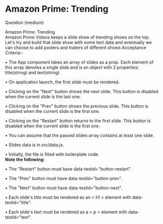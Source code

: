 # Amazon Prime: Trending
Question (medium)

Amazon Prime: Trending<br>
Amazon Prime Videos keeps a slide show of trending shows on the top. Let's try and build that slide show with some text data and eventually we can choose to add posters and trailers of different shows
Acceptance Criteria:-


• The App component takes an array of slides as a prop. Each element of this array denotes a single slide and is an object with 2 properties: title(string) and text(string).

• On application launch, the first slide must be rendered.

• Clicking on the "Next" button shows the next slide. This button is disabled when the current slide is the last one.

• Clicking on the "Prev" button shows the previous slide. This button is disabled when the current slide is the first one.

• Clicking on the "Restart" button returns to the first slide. This button is disabled when the current slide is the first one.

• You can assume that the passed slides array contains at least one slide.

• Slides data is in src/data.js.

• Initially, the file is filled with boilerplate code.<br>
<b>Note the following:</b>

• The "Restart" button must have data-testid="button-restart".

• The "Prev" button must have data-testid="button-prev".

• The "Next" button must have data-testid="button-next".

• Each slide's title must be rendered as an < h1 > element with data-testid="title".

• Each slide's text must be rendered as a < p > element with data-testid="text".
